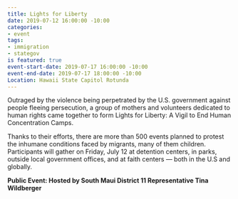 ```yaml
---
title: Lights for Liberty
date: 2019-07-12 16:00:00 -10:00
categories:
- event
tags:
- immigration
- stategov
is featured: true
event-start-date: 2019-07-17 16:00:00 -10:00
event-end-date: 2019-07-17 18:00:00 -10:00
Location: Hawaii State Capitol Rotunda
---
```


Outraged by the violence being perpetrated by the U.S. government against people fleeing persecution, a group of mothers and volunteers dedicated to human rights came together to form Lights for Liberty: A Vigil to End Human Concentration Camps.

Thanks to their efforts, there are more than 500 events planned to protest the inhumane conditions faced by migrants, many of them children. Participants will gather on Friday, July 12 at detention centers, in parks, outside local government offices, and at faith centers — both in the U.S and globally.

**Public Event: Hosted by South Maui District 11 Representative Tina Wildberger**
